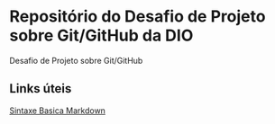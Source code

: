 # Repositório do Desafio de Projeto sobre Git/GitHub da DIO
Desafio de Projeto sobre Git/GitHub

## Links úteis
[Sintaxe Basica Markdown](https://www.markdownguide.org/basic-syntax/)

